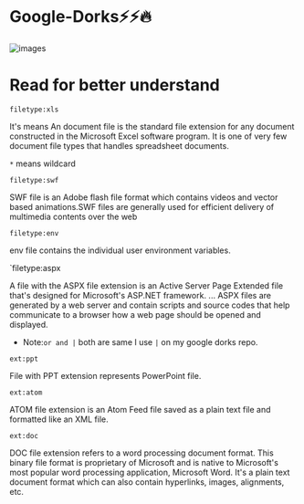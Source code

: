 # Google-Dorks⚡⚡🔥


![images](https://user-images.githubusercontent.com/66991901/108486622-752f6c80-72c8-11eb-9dfe-04ccdc901bac.jpg)

# Read for better understand

`filetype:xls` 

It's means An document file is the standard file extension for any document constructed in the Microsoft Excel software program. It is one of very few document file types that handles spreadsheet documents.

`*` means wildcard

`filetype:swf`

SWF file is an Adobe flash file format which contains videos and vector based animations.SWF files are generally used for efficient delivery of multimedia contents over the web

`filetype:env`

env file contains the individual user environment variables.

`filetype:aspx

A file with the ASPX file extension is an Active Server Page Extended file that's designed for Microsoft's ASP.NET framework. ... ASPX files are generated by a web server and contain scripts and source codes that help communicate to a browser how a web page should be opened and displayed.

- Note:`or and |` both are same I use `|` on my google dorks repo.

`ext:ppt`

File with PPT extension represents PowerPoint file.

`ext:atom`

ATOM file extension is an Atom Feed file saved as a plain text file and formatted like an XML file.

`ext:doc`

DOC file extension refers to a word processing document format. This binary file format is proprietary of Microsoft and is native to Microsoft's most popular word processing application, Microsoft Word. It's a plain text document format which can also contain hyperlinks, images, alignments, etc.




